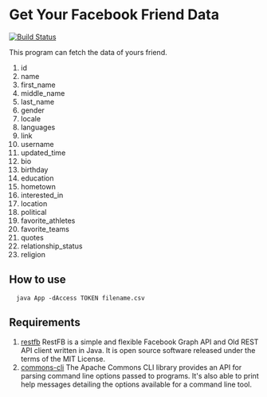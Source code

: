 Get Your Facebook Friend Data
=============================
[![Build Status](https://drone.io/github.com/theofilis/GetYourFacebookFriendData/status.png)](https://drone.io/github.com/theofilis/GetYourFacebookFriendData/latest)

This program can fetch the data of yours friend.

1. id
2. name
3. first_name
4. middle_name
5. last_name
6. gender
7. locale
8. languages
9. link
10. username
11. updated_time
12. bio
13. birthday
14. education
15. hometown
16. interested_in
17. location
18. political
19. favorite_athletes
20. favorite_teams
21. quotes
22. relationship_status
23. religion

## How to use

```
  java App -dAccess TOKEN filename.csv
```

## Requirements

1. [restfb](http://restfb.com/) RestFB is a simple and flexible Facebook Graph API and Old REST API client written in Java. It is open source software released under the terms of the MIT License.
2. [commons-cli](http://commons.apache.org/proper/commons-cli/index.html) The Apache Commons CLI library provides an API for parsing command line options passed to programs. It's also able to print help messages detailing the options available for a command line tool.
